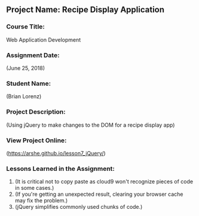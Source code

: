## Project Name:  Recipe Display Application

### Course Title:
Web Application Development

### Assignment Date:  
(June 25, 2018)

### Student Name:  
(Brian Lorenz)

### Project Description:
(Using jQuery to make changes to the DOM for a recipe display app)

### View Project Online:
(https://arshe.github.io/lesson7_jQuery/)

### Lessons Learned in the Assignment:
1. (It is critical not to copy paste as cloud9 won't recognize pieces of code in some cases.)
2. (If you're getting an unexpected result, clearing your browser cache may fix the problem.)
3. (jQuery simplifies commonly used chunks of code.)

